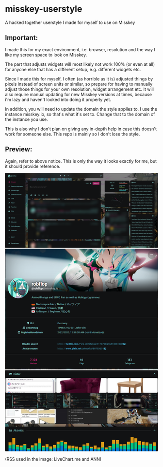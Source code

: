 # misskey-userstyle
A hacked together userstyle I made for myself to use on Misskey

## Important:

I made this for my exact environment, i.e. browser, resolution and the way I like my screen space to look on Misskey.

The part that adjusts widgets will most likely not work 100% (or even at all) for anyone else that has a different setup, e.g. different widgets etc.

Since I made this for myself, I often (as horrible as it is) adjusted things by pixels instead of screen units or similar, so prepare for having to manually adjust those things for your own resolution, widget arrangement etc. It will also require manual updating for new Misskey versions at times, because i'm lazy and haven't looked into doing it properly yet.

In addition, you will need to update the domain the style applies to. I use the instance misskey.io, so that's what it's set to. Change that to the domain of the instance you use.

This is also why I don't plan on giving any in-depth help in case this doesn't work for someone else. This repo is mainly so I don't lose the style.

## Preview:

Again, refer to above notice. This is only the way it looks exactly for me, but it should provide reference.

![Image of timeline](https://github.com/robflop/misskey-userstyle/blob/main/timeline.png?raw=true)
![Image of Profile](https://github.com/robflop/misskey-userstyle/blob/main/profile.png?raw=true)
![Image of Activity and Drive](https://github.com/robflop/misskey-userstyle/blob/main/activity_drive.png?raw=true)

(RSS used in the image: LiveChart.me and ANN)
